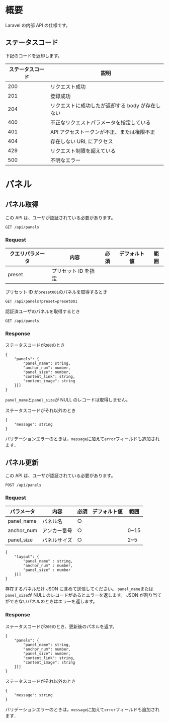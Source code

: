 # 概要

Laravel の内部 API の仕様です。

## ステータスコード

下記のコードを返却します。

| ステータスコード | 説明                                             |
| ---------------- | ------------------------------------------------ |
| 200              | リクエスト成功                                   |
| 201              | 登録成功                                         |
| 204              | リクエストに成功したが返却する body が存在しない |
| 400              | 不正なリクエストパラメータを指定している         |
| 401              | API アクセストークンが不正、または権限不正       |
| 404              | 存在しない URL にアクセス                        |
| 429              | リクエスト制限を超えている                       |
| 500              | 不明なエラー                                     |

# パネル

## パネル取得

この API は、ユーザが認証されている必要があります。

```
GET /api/panels
```

### Request

| クエリパラメータ | 内容                 | 必須 | デフォルト値 | 範囲 |
| ---------------- | -------------------- | ---- | ------------ | ---- |
| preset           | プリセット ID を指定 |      |              |      |

プリセット ID が`preset001`のパネルを取得するとき

```
GET /api/panels?preset=preset001
```

認証済ユーザのパネルを取得するとき

```
GET /api/panels
```

### Response

ステータスコードが`200`のとき

```
{
    "panels": {
        "panel_name": string,
        "anchor_num": number,
        "panel_size": number,
        "content_link": string,
        "content_image": string
    }[]
}
```

`panel_name`と`panel_size`が NULL のレコードは取得しません。

ステータスコードがそれ以外のとき

```
{
    "message": string
}
```

バリデーションエラーのときは，`message`に加えて`error`フィールドも追加されます．

## パネル更新

この API は、ユーザが認証されている必要があります。

```
POST /api/panels
```

### Request

| パラメータ | 内容         | 必須 | デフォルト値 | 範囲 |
| ---------- | ------------ | ---- | ------------ | ---- |
| panel_name | パネル名     | ○    |              |      |
| anchor_num | アンカー番号 | ○    |              | 0~15 |
| panel_size | パネルサイズ | ○    |              | 2~5  |

```
{
    "layout": {
        "panel_name" : string,
        "anchor_num" : number,
        "panel_size" : number
    }[]
}
```

存在するパネルだけ JSON に含めて送信してください。
`panel_name`または`panel_size`が NULL のレコードがあるとエラーを返します。
JSON が割り当てができないパネルのときはエラーを返します。

### Response

ステータスコードが`200`のとき、更新後のパネルを返す。

```
{
    "panels": {
        "panel_name": string,
        "anchor_num": number,
        "panel_size": number,
        "content_link": string,
        "content_image": string
    }[]
}
```

ステータスコードがそれ以外のとき

```
{
    "message": string
}
```

バリデーションエラーのときは，`message`に加えて`error`フィールドも追加されます．

